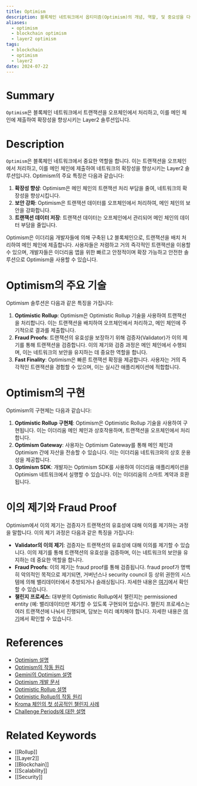 ```yaml
---
title: Optimism
description: 블록체인 네트워크에서 옵티미즘(Optimism)의 개념, 역할, 및 중요성을 다룹니다.
aliases:
  - optimism
  - blockchain optimism
  - layer2 optimism
tags:
  - blockchain
  - optimism
  - layer2
date: 2024-07-22
---
```


# Summary

`Optimism`은 블록체인 네트워크에서 트랜잭션을 오프체인에서 처리하고, 이를 메인 체인에 제출하여 확장성을 향상시키는 Layer2 솔루션입니다.

# Description

`Optimism`은 블록체인 네트워크에서 중요한 역할을 합니다. 이는 트랜잭션을 오프체인에서 처리하고, 이를 메인 체인에 제출하여 네트워크의 확장성을 향상시키는 Layer2 솔루션입니다. Optimism의 주요 특징은 다음과 같습니다:

1. **확장성 향상**: Optimism은 메인 체인의 트랜잭션 처리 부담을 줄여, 네트워크의 확장성을 향상시킵니다.
2. **보안 강화**: Optimism은 트랜잭션 데이터를 오프체인에서 처리하여, 메인 체인의 보안을 강화합니다.
3. **트랜잭션 데이터 저장**: 트랜잭션 데이터는 오프체인에서 관리되어 메인 체인의 데이터 부담을 줄입니다.

Optimism은 이더리움 개발자들에 의해 구축된 L2 블록체인으로, 트랜잭션을 배치 처리하여 메인 체인에 제출합니다. 사용자들은 저렴하고 거의 즉각적인 트랜잭션을 이용할 수 있으며, 개발자들은 이더리움 앱을 위한 빠르고 안정적이며 확장 가능하고 안전한 솔루션으로 Optimism을 사용할 수 있습니다.

# Optimism의 주요 기술

Optimism 솔루션은 다음과 같은 특징을 가집니다:

1. **Optimistic Rollup**: Optimism은 Optimistic Rollup 기술을 사용하여 트랜잭션을 처리합니다. 이는 트랜잭션을 배치하여 오프체인에서 처리하고, 메인 체인에 주기적으로 결과를 제출합니다.
2. **Fraud Proofs**: 트랜잭션의 유효성을 보장하기 위해 검증자(Validator)가 이의 제기를 통해 트랜잭션을 검증합니다. 이의 제기와 검증 과정은 메인 체인에서 수행되며, 이는 네트워크의 보안을 유지하는 데 중요한 역할을 합니다.
3. **Fast Finality**: Optimism은 빠른 트랜잭션 확정을 제공합니다. 사용자는 거의 즉각적인 트랜잭션을 경험할 수 있으며, 이는 실시간 애플리케이션에 적합합니다.

# Optimism의 구현

Optimism의 구현체는 다음과 같습니다:

1. **Optimistic Rollup 구현체**: Optimism은 Optimistic Rollup 기술을 사용하여 구현됩니다. 이는 이더리움 메인 체인과 상호작용하며, 트랜잭션을 오프체인에서 처리합니다.
2. **Optimism Gateway**: 사용자는 Optimism Gateway를 통해 메인 체인과 Optimism 간에 자산을 전송할 수 있습니다. 이는 이더리움 네트워크와의 상호 운용성을 제공합니다.
3. **Optimism SDK**: 개발자는 Optimism SDK를 사용하여 이더리움 애플리케이션을 Optimism 네트워크에서 실행할 수 있습니다. 이는 이더리움의 스마트 계약과 호환됩니다.

# 이의 제기와 Fraud Proof

Optimism에서 이의 제기는 검증자가 트랜잭션의 유효성에 대해 이의를 제기하는 과정을 말합니다. 이의 제기 과정은 다음과 같은 특징을 가집니다:

- **Validator의 이의 제기**: 검증자는 트랜잭션의 유효성에 대해 이의를 제기할 수 있습니다. 이의 제기를 통해 트랜잭션의 유효성을 검증하며, 이는 네트워크의 보안을 유지하는 데 중요한 역할을 합니다.
- **Fraud Proofs**: 이의 제기는 fraud proof를 통해 검증됩니다. fraud proof가 명백히 악의적인 목적으로 제기되면, 거버넌스나 security council 등 상위 권한의 시스템에 의해 밸리데이터에서 추방되거나 슬래싱됩니다. 자세한 내용은 [여기](https://docs.optimism.io/stack/protocol/rollup/overview)에서 확인할 수 있습니다.
- **챌린지 프로세스**: 대부분의 Optimistic Rollup에서 챌린지는 permissioned entity (예: 밸리데이터)만 제기할 수 있도록 구현되어 있습니다. 챌린지 프로세스는 여러 트랜잭션에 나눠서 진행되며, 담보는 미리 예치해야 합니다. 자세한 내용은 [여기](https://blog.kroma.network/about-the-first-successful-challenge-on-kroma-mainnet-aeca715b05d7)에서 확인할 수 있습니다.

# References

- [Optimism 설명](<https://en.wikipedia.org/wiki/Optimism_(blockchain)>)
- [Optimism의 작동 원리](https://ethereum.org/en/developers/docs/scaling/optimistic-rollups/)
- [Gemini의 Optimism 설명](https://www.gemini.com/cryptopedia/search?query=optimism)
- [Optimism 개발 문서](https://docs.optimism.io/stack/protocol/rollup/overview)
- [Optimistic Rollup 설명](https://docs.optimism.io/stack/protocol/rollup/overview)
- [Optimistic Rollup의 작동 원리](https://ethereum.org/en/developers/docs/scaling/optimistic-rollups/)
- [Kroma 체인의 첫 성공적인 챌린지 사례](https://blog.kroma.network/about-the-first-successful-challenge-on-kroma-mainnet-aeca715b05d7)
- [Challenge Periods에 대한 설명](https://kelvinfichter.com/pages/thoughts/challenge-periods/)

# Related Keywords

- [[Rollup]]
- [[Layer2]]
- [[Blockchain]]
- [[Scalability]]
- [[Security]]
